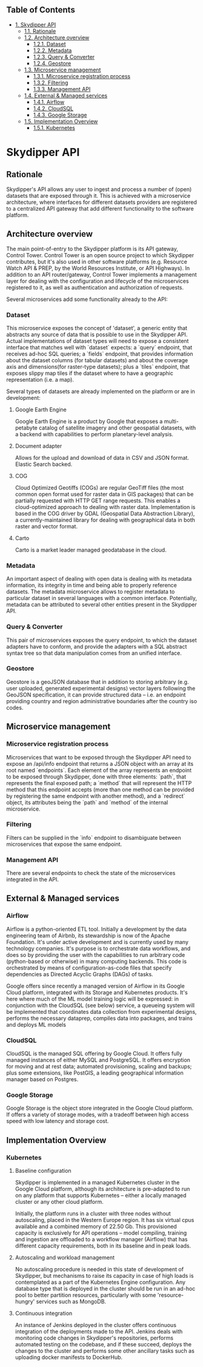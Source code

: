 <div id="table-of-contents">
<h2>Table of Contents</h2>
<div id="text-table-of-contents">
<ul>
<li><a href="#sec-1">1. Skydipper API</a>
<ul>
<li><a href="#sec-1-1">1.1. Rationale</a></li>
<li><a href="#sec-1-2">1.2. Architecture overview</a>
<ul>
<li><a href="#sec-1-2-1">1.2.1. Dataset</a></li>
<li><a href="#sec-1-2-2">1.2.2. Metadata</a></li>
<li><a href="#sec-1-2-3">1.2.3. Query &amp; Converter</a></li>
<li><a href="#sec-1-2-4">1.2.4. Geostore</a></li>
</ul>
</li>
<li><a href="#sec-1-3">1.3. Microservice management</a>
<ul>
<li><a href="#sec-1-3-1">1.3.1. Microservice registration process</a></li>
<li><a href="#sec-1-3-2">1.3.2. Filtering</a></li>
<li><a href="#sec-1-3-3">1.3.3. Management API</a></li>
</ul>
</li>
<li><a href="#sec-1-4">1.4. External &amp; Managed services</a>
<ul>
<li><a href="#sec-1-4-1">1.4.1. Airflow</a></li>
<li><a href="#sec-1-4-2">1.4.2. CloudSQL</a></li>
<li><a href="#sec-1-4-3">1.4.3. Google Storage</a></li>
</ul>
</li>
<li><a href="#sec-1-5">1.5. Implementation Overview</a>
<ul>
<li><a href="#sec-1-5-1">1.5.1. Kubernetes</a></li>
</ul>
</li>
</ul>
</li>
</ul>
</div>
</div>

# Skydipper API<a id="sec-1" name="sec-1"></a>

## Rationale<a id="sec-1-1" name="sec-1-1"></a>

Skydipper's API allows any user to ingest and process a number of
(open) datasets that are exposed through it. This is achieved with
a microservice architecture, where interfaces for different
datasets providers are registered to a centralized API gateway that
add different functionality to the software platform.

## Architecture overview<a id="sec-1-2" name="sec-1-2"></a>

The main point-of-entry to the Skydipper platform is its API
gateway, Control Tower. Control Tower is an open source project to
which Skydipper contributes, but it's also used in other software
platforms (e.g. Resource Watch API & PREP, by the World Resources
Institute, or API Highways). In addition to an API
router/gateway, Control Tower implements a management layer for
dealing with the configuration and lifecycle of the microservices
registered to it, as well as authentication and authorization of
requests.

Several microservices add some functionality already to the API:

### Dataset<a id="sec-1-2-1" name="sec-1-2-1"></a>

This microservice exposes the concept of 'dataset', a generic
entity that abstracts any source of data that is possible to use
in the Skydipper API. Actual implementations of dataset types will
need to expose a consistent interface that matches well with
\`dataset\` expects: a \`query\` endpoint, that receives ad-hoc SQL
queries; a \`fields\` endpoint, that provides information about the
dataset columns (for tabular datasets) and about the coverage axis
and dimensions(for raster-type datasets); plus a \`tiles\` endpoint,
that exposes slippy map tiles if the dataset where to have a
geographic representation (i.e. a map).

Several types of datasets are already implemented on the platform
or are in development:

1.  Google Earth Engine

    Google Earth Engine is a product by Google that exposes a
    multi-petabyte catalog of satellite imagery and other geospatial
    datasets, with a backend with capabilities to perform
    planetary-level analysis.

2.  Document adapter

    Allows for the upload and download of data in CSV and JSON
    format. Elastic Search backed.

3.  COG

    Cloud Optimized Geotiffs (COGs) are regular GeoTiff files (the
    most common open format used for raster data in GIS packages)
    that can be partially requested with HTTP GET range
    requests. This enables a cloud-optimized approach to dealing with
    raster data. Implementation is based in the COG driver by GDAL
    (Geospatial Data Abstraction Library), a currently-maintained
    library for dealing with geographical data in both raster and
    vector format.

4.  Carto

    Carto is a market leader managed geodatabase in the cloud.

### Metadata<a id="sec-1-2-2" name="sec-1-2-2"></a>

An important aspect of dealing with open data is dealing with its
metadata information, its integrity in time and being able to
properly reference datasets. The metadata microservice allows to
register metadata to particular dataset in several languages with
a common interface. Potentially, metadata can be attributed to
several other entities present in the Skydipper API.

### Query & Converter<a id="sec-1-2-3" name="sec-1-2-3"></a>

This pair of microservices exposes the query endpoint, to which
the dataset adapters have to conform, and provide the adapters
with a SQL abstract syntax tree so that data manipulation comes
from an unified interface.

### Geostore<a id="sec-1-2-4" name="sec-1-2-4"></a>

Geostore is a geoJSON database that in addition to storing
arbitrary (e.g. user uploaded, generated experimental designs)
vector layers following the GeoJSON specification, it can provide
structured data &#x2013; i.e. an endpoint providing country and region
administrative boundaries after the country iso codes.

## Microservice management<a id="sec-1-3" name="sec-1-3"></a>

### Microservice registration process<a id="sec-1-3-1" name="sec-1-3-1"></a>

Microservices that want to be exposed through the Skydipper API
need to expose an /api/info endpoint that returns a JSON object
with an array at its root named \`endpoints\`. Each element of the
array represents an endpoint to be exposed through Skydipper, done
with three elements: \`path\`, that represents the final exposed
path; a \`method\` that will represent the HTTP method that this
endpoint accepts (more than one method can be provided by
registering the same endpoint with another method), and a
\`redirect\` object, its attributes being the \`path\` and \`method\` of
the internal microservice.

### Filtering<a id="sec-1-3-2" name="sec-1-3-2"></a>

Filters can be supplied in the \`info\` endpoint to disambiguate
between microservices that expose the same endpoint.

### Management API<a id="sec-1-3-3" name="sec-1-3-3"></a>

There are several endpoints to check the state of the
microservices integrated in the API.

## External & Managed services<a id="sec-1-4" name="sec-1-4"></a>

### Airflow<a id="sec-1-4-1" name="sec-1-4-1"></a>

Airflow is a python-oriented ETL tool. Initially a development by
the data engineering team of Airbnb, its stewardship is now of the
Apache Foundation. It's under active development and is currently
used by many technology companies. It's purpose is to orchestrate
data workflows, and does so by providing the user with the
capabilities to run arbitrary code (python-based or otherwise) in
many computing backends. This code is orchestrated by means of
configuration-as-code files that specify dependencies as Directed
Acyclic Graphs (DAGs) of tasks.

Google offers since recently a managed version of Airflow in its
Google Cloud platform, integrated with its Storage and Kubernetes
products. It's here where much of the ML model training logic will
be expressed: in conjunction with the CloudSQL (see below)
service, a queueing system will be implemented that coordinates
data collection from experimental designs, performs the necessary
dataprep, compiles data into packages, and trains and deploys ML
models

### CloudSQL<a id="sec-1-4-2" name="sec-1-4-2"></a>

CloudSQL is the managed SQL offering by Google Cloud. It offers
fully managed instances of either MySQL and PostgreSQL. It offers
encryption for moving and at rest data; automated provisioning,
scaling and backups; plus some extensions, like PostGIS, a leading
geographical information manager based on Postgres.

### Google Storage<a id="sec-1-4-3" name="sec-1-4-3"></a>

Google Storage is the object store integrated in the Google Cloud
platform. If offers a variety of storage modes, with a tradeoff
between high access speed with low latency and storage cost.

## Implementation Overview<a id="sec-1-5" name="sec-1-5"></a>

### Kubernetes<a id="sec-1-5-1" name="sec-1-5-1"></a>

1.  Baseline configuration

    Skydipper is implemented in a managed Kubernetes cluster in the
    Google Cloud platform, although its architecture is pre-adapted
    to run on any platform that supports Kubernetes &#x2013; either a
    locally managed cluster or any other cloud platform.
    
    Initially, the platform runs in a cluster with three nodes
    without autoscaling, placed in the Western Europe region. It has
    six virtual cpus available and a combined memory of 22.50
    Gb. This provisioned capacity is exclusively for API operations
    &#x2013; model compiling, training and ingestion are offloaded to a
    workflow manager (Airflow) that has different capacity
    requirements, both in its baseline and in peak loads.

2.  Autoscaling and workload management

    No autoscaling procedure is needed in this state of development
    of Skydipper, but mechanisms to raise its capacity in case of
    high loads is contemplated as a part of the Kubernetes Engine
    configuration. Any database type that is deployed in the cluster
    should be run in an ad-hoc pool to better partition resources,
    particularly with some 'resource-hungry' services such as
    MongoDB.

3.  Continuous integration

    An instance of Jenkins deployed in the cluster offers continuous
    integration of the deployments made to the API. Jenkins deals
    with monitoring code changes in Skydipper's repositories,
    performs automated testing on the codebase, and if these succeed,
    deploys the changes to the cluster and performs some other
    ancillary tasks such as uploading docker manifests to DockerHub.
